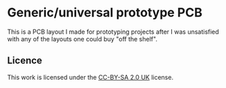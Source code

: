 # Generic/universal prototype PCB

This is a PCB layout I made for prototyping projects after I was unsatisfied
with any of the layouts one could buy "off the shelf".

## Licence

This work is licensed under the [CC-BY-SA 2.0
UK](http://creativecommons.org/licenses/by-sa/2.0/uk/deed.en_GB) license.
